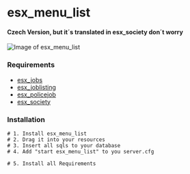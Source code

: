 # esx_menu_list

#### Czech Version, but it´s translated in esx_society don´t worry
![Image of esx_menu_list](https://cdn.discordapp.com/attachments/675737636760977428/782926536504377344/unknown.png?fbclid=IwAR0LAG1mGS42beR_wb9vwCC3KaPKnrT4vQnPHMVXwy3N98oV05q-mCa8k1I)

### Requirements
- [esx_jobs](https://github.com/esx-framework/esx_jobs)
- [esx_joblisting](https://github.com/esx-framework/esx_joblisting)
- [esx_policejob](https://github.com/esx-framework/esx_policejob)
- [esx_society](https://github.com/esx-framework/esx_society)


### Installation
```
# 1. Install esx_menu_list
# 2. Drag it into your resources
# 3. Insert all sqls to your database
# 4. Add "start esx_menu_list" to you server.cfg

# 5. Install all Requirements
```
